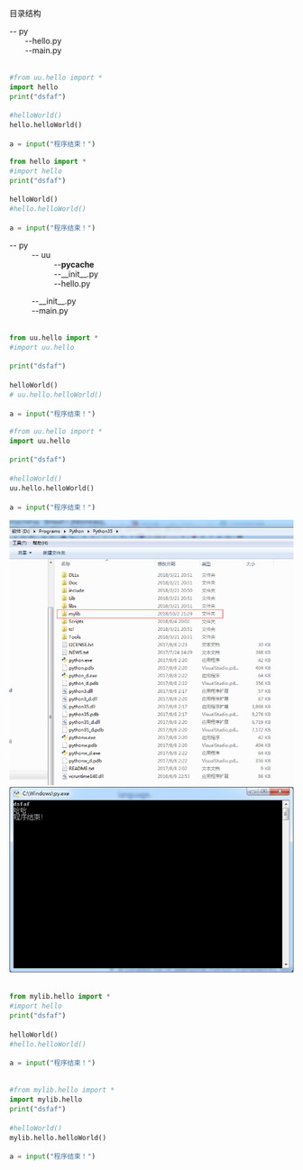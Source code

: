 目录结构  

-- py  
&nbsp;&nbsp;&nbsp;&nbsp;&nbsp;&nbsp;&nbsp;--hello.py  
&nbsp;&nbsp;&nbsp;&nbsp;&nbsp;&nbsp;&nbsp;--main.py  

```python

#from uu.hello import *
import hello
print("dsfaf")

#helloWorld()
hello.helloWorld()

a = input("程序结束！")

```

```python
from hello import *
#import hello
print("dsfaf")

helloWorld()
#hello.helloWorld()

a = input("程序结束！")
```

-- py  
&nbsp;&nbsp;&nbsp;&nbsp;&nbsp;&nbsp;&nbsp;&nbsp;&nbsp;&nbsp;-- uu  
&nbsp;&nbsp;&nbsp;&nbsp;&nbsp;&nbsp;&nbsp;&nbsp;&nbsp;&nbsp;&nbsp;&nbsp;&nbsp;&nbsp;&nbsp;&nbsp;&nbsp;&nbsp;&nbsp;&nbsp;--__pycache__  
&nbsp;&nbsp;&nbsp;&nbsp;&nbsp;&nbsp;&nbsp;&nbsp;&nbsp;&nbsp;&nbsp;&nbsp;&nbsp;&nbsp;&nbsp;&nbsp;&nbsp;&nbsp;&nbsp;&nbsp;--\_\_init\_\_.py  
&nbsp;&nbsp;&nbsp;&nbsp;&nbsp;&nbsp;&nbsp;&nbsp;&nbsp;&nbsp;&nbsp;&nbsp;&nbsp;&nbsp;&nbsp;&nbsp;&nbsp;&nbsp;&nbsp;&nbsp;--hello.py

&nbsp;&nbsp;&nbsp;&nbsp;&nbsp;&nbsp;&nbsp;&nbsp;&nbsp;&nbsp;--\_\_init\_\_.py  
&nbsp;&nbsp;&nbsp;&nbsp;&nbsp;&nbsp;&nbsp;&nbsp;&nbsp;&nbsp;--main.py


```python

from uu.hello import *
#import uu.hello

print("dsfaf")

helloWorld()
# uu.hello.helloWorld()

a = input("程序结束！")
```

```python
#from uu.hello import *
import uu.hello

print("dsfaf")

#helloWorld()
uu.hello.helloWorld()

a = input("程序结束！")
```


![image](img/python-my-model-1.png)
![image](img/python-my-model-2.png)

```python

from mylib.hello import *
#import hello
print("dsfaf")

helloWorld()
#hello.helloWorld()

a = input("程序结束！")

```

```python

#from mylib.hello import *
import mylib.hello
print("dsfaf")

#helloWorld()
mylib.hello.helloWorld()

a = input("程序结束！")

```
